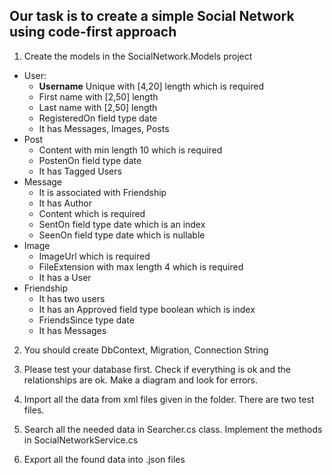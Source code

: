 ## Our task is to create a simple Social Network using code-first approach

1. Create the models in the SocialNetwork.Models project

- User: 
	- **Username** Unique with [4,20] length which is required
	- First name with [2,50] length
	- Last name with [2,50] length
	- RegisteredOn field type date
	- It has Messages, Images, Posts
- Post
	- Content with min length 10 which is required
	- PostenOn field type date
	- It has Tagged Users
- Message
	- It is associated with Friendship
	- It has Author
	- Content which is required
	- SentOn field type date which is an index
	- SeenOn field type date which is nullable
- Image
	- ImageUrl which is required
	- FileExtension with max length 4 which is required
	- It has a User
- Friendship
	- It has two users
	- It has an Approved field type boolean which is index
	- FriendsSince type date
	- It has Messages

2. You should create DbContext, Migration, Connection String

3. Please test your database first. Check if everything is ok and the relationships are ok. Make a diagram and look for errors.

3. Import all the data from xml files given in the folder. There are two test files.

4. Search all the needed data in Searcher.cs class. Implement the methods in SocialNetworkService.cs

5. Export all the found data into .json files


 
